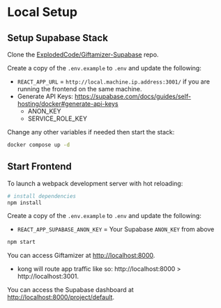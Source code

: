 # Local Setup

## Setup Supabase Stack

Clone the [ExplodedCode/Giftamizer-Supabase](https://github.com/ExplodedCode/Giftamizer-Supabase.git) repo.

Create a copy of the `.env.example` to `.env` and update the following:

-   `REACT_APP_URL` = `http://local.machine.ip.address:3001/` if you are running the frontend on the same machine.
-   Generate API Keys: https://supabase.com/docs/guides/self-hosting/docker#generate-api-keys
    -   ANON_KEY
    -   SERVICE_ROLE_KEY

Change any other variables if needed then start the stack:

```bash
docker compose up -d
```

## Start Frontend

To launch a webpack development server with hot reloading:

```bash
# install dependencies
npm install
```

Create a copy of the `.env.example` to `.env` and update the following:

-   `REACT_APP_SUPABASE_ANON_KEY` = Your Supabase `ANON_KEY` from above

```bash
npm start
```

You can access Giftamizer at [http://localhost:8000](http://localhost:8000).

-   kong will route app traffic like so: http://localhost:8000 > http://localhost:3001.

You can access the Supabase dashboard at [http://localhost:8000/project/default](http://localhost:8000/project/default).
